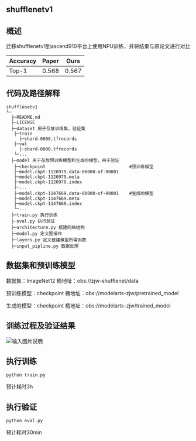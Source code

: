 ## shufflenetv1

## 概述

迁移shufflenetv1到ascend910平台上使用NPU训练，并将结果与原论文进行对比

| Accuracy | Paper | Ours  |
|----------|-------|-------|
| Top-1    | 0.568 | 0.567 |

## 代码及路径解释

```
shufflenetv1
└─
  ├─README.md
  ├─LICENSE  
  ├─dataset 用于存放训练集，验证集
   ├─train
     ├─shard-0000.tfrecords
   ├─val
     ├─shard-0000.tfrecords
   └─...
  ├─model 用于存放预训练模型和生成的模型，用于验证
   ├─checkpoint                                #预训练模型
   ├─model.ckpt-1120979.data-00000-of-00001
   ├─model.ckpt-1120979.meta
   ├─model.ckpt-1120979.index
   ├─...
   ├─model.ckpt-1147669.data-00000-of-00001    #生成的模型
   ├─model.ckpt-1147669.meta
   ├─model.ckpt-1147669.index
   └─...
  ├─train.py 执行训练
  ├─eval.py 执行验证
  ├─architecture.py 搭建网络结构
  ├─model.py 定义图操作
  ├─layers.py 定义搭建模型所需函数
  ├─input_pipline.py 数据处理
```
## 数据集和预训练模型

数据集：ImageNet12 桶地址：obs://zjw-shufflenet/data

预训练模型：checkpoint 桶地址：obs://modelarts-zjw/pretrained_model

生成的模型：checkpoint 桶地址：obs://modelarts-zjw/trained_model
## 训练过程及验证结果
![输入图片说明](https://images.gitee.com/uploads/images/2021/0115/153956_9ff7e01a_8511959.png "屏幕截图.png")

## 执行训练

```
python train.py

```
预计耗时3h

## 执行验证

```
python eval.py
```
预计耗时30min